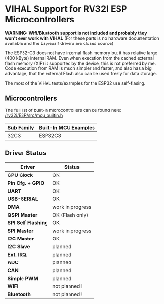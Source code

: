 # VIHAL Support for RV32I ESP Microcontrollers

__WARNING: Wifi/Bluetooth support is not included and probably they won't ever work with VIHAL__ (For these parts is no hardware documentation available and the Espressif drivers are closed source)

The ESP32-C3 does not have internal flash memory but it has relative large (400 kByte) internal RAM. Even when execution from the cached external flash memory (XIP) is supported by the device, this is not preferred by me. Code execution from RAM is much simpler and faster, and also has a big advantage, that the external Flash also can be used freely for data storage.

The most of the VIHAL tests/examples for the ESP32 use self-flasing.

## Microcontrollers

The full list of built-in microcontrollers can be found here:
[/rv32i/ESP/src/mcu_builtin.h](/rv32i/ESP/src/mcu_builtin.h)

Sub Family | Built-In MCU Examples
-----------|--------------
32C3 | ESP32C3

## Driver Status

  Driver              | Status  |
----------------------|---------|
__CPU Clock__         | OK      |
__Pin Cfg. + GPIO__   | OK      |
__UART__              | OK      |
__USB-SERIAL__        | OK      |
__DMA__               | work in progress |
__QSPI Master__       | OK (Flash only) |
__SPI Self Flashing__ | OK |
__SPI Master__        | work in progress |
__I2C Master__        | OK |
__I2C Slave__         | planned |
__Ext. IRQ.__         | planned |
__ADC__               | planned |
__CAN__               | planned |
__Simple PWM__        | planned |
__WIFI__              | not planned ! |
__Bluetooth__         | not planned ! |

